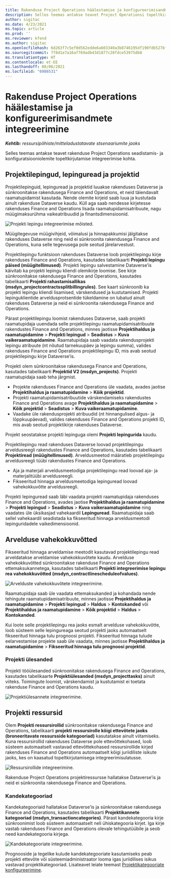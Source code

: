 ```yaml
---
title: Rakenduse Project Operations häälestamise ja konfigureerimisandmete integreerimine
description: Selles teemas antakse teavet Project Operationsi topeltkirjutamise kaartide seadistamise ja konfigureerimise kohta.
author: sigitac
ms.date: 4/23/2021
ms.topic: article
ms.prod: ''
ms.reviewer: kfend
ms.author: sigitac
ms.openlocfilehash: 6d263f7c5ef0d562edde6a603340a3b8746195df190fdb527bfa40297f68eed2
ms.sourcegitcommit: 7f8d1e7a16af769adb43d1877c28fdce53975db8
ms.translationtype: HT
ms.contentlocale: et-EE
ms.lasthandoff: 08/06/2021
ms.locfileid: "6986531"
---
```

# <a name="project-operations-setup-and-configuration-data-integration"></a>Rakenduse Project Operations häälestamise ja konfigureerimisandmete integreerimine

_**Kehtib:** ressursipõhiste/mitteladustatavate stsenaariumite jaoks_

Selles teemas antakse teavet rakenduse Project Operations seadistamis- ja konfiguratsiooniolemite topeltkirjutamise integreerimise kohta.

## <a name="project-contracts-contract-lines-and-projects"></a>Projektilepingud, lepinguread ja projektid

Projektilepinguid, lepinguread ja projektid luuakse rakenduses Dataverse ja sünkroonitakse rakendusega Finance and Operations, et neid täiendavalt raamatupidamist kasutada. Nende olemite kirjeid saab luua ja kustutada ainult rakenduse Dataverse kaudu. Küll aga saab nendesse kirjetesse rakenduses Finance and Operations lisada raamatupidamisatribuute, nagu müügimaksurühma vaikeatribuudid ja finantsdimensioonid.

  ![Projekti lepingu integreerimise mõisted.](./media/1ProjectContract.jpg)

Müügitegevuse müügivihjeid, võimalusi ja hinnapakkumisi jälgitakse rakenduses Dataverse ning neid ei sünkroonita rakendusega Finance and Operations, kuna selle tegevusega pole seotud järelarvestust.

Projektilepingu funktsioon rakenduses Dataverse loob projektilepingu kirje rakenduses Finance and Operations, kasutades tabelikaarti **Projekti lepingu päised (müügitellimused)**. Projekti lepingu salvestamine Dataverse’is käivitab ka projekti lepingu kliendi olemikirje loomise. See kirje sünkroonitakse rakendusega Finance and Operations, kasutades tabelikaarti **Projekti rahastamisallikas (msdyn\_projectcontractssplitbillingrules)**. See kaart sünkroonib ka projekti lepingu kliendi lisamised, värskendused ja kustutamised. Projekti lepinguklientide arveldusprotsentide tükeldamine on lubatud ainult rakenduses Dataverse ja neid ei sünkroonita rakendusega Finance and Operations.

Pärast projektilepingu loomist rakenduses Dataverse, saab projekti raamatupidaja uuendada selle projektilepingu raamatupidamisatribuute rakendustes Finance and Operations, minnes jaotisse **Projektihaldus ja raamatupidamine** > **Projekti lepingud** > **Seadistus** > **Kuva vaikeraamatupidamine**. Raamatupidaja saab vaadata rakendusprojekti lepingu atribuute (nt nõutud tarnekuupäev ja lepingu summa), valides rakenduses Finance and Operations projektilepingu ID, mis avab seotud projektilepingu kirje Dataverse’is.

Projekti olem sünkroonitakse rakendusega Finance and Operations, kasutades tabelikaarti **Projektid V2 (msdyn\_projects)**. Projekti raamatupidaja saab teha järgmist.

  - Projekte rakenduses Finance and Operations üle vaadata, avades jaotise **Projektihaldus ja raamatupidamine** > **Kõik projektid**. 
  - Projekti raamatupidamisatribuutide värskendamiseks rakendustes Finance and Operations avage **Projektihaldus ja raamatupidamine** > **Kõik projektid** > **Seadistus** > **Kuva vaikeraamatupidamine**.  
  - Vaadake üle rakendusprojekti atribuudid (nt hinnangulised algus- ja lõppkuupäevad), valides rakenduses Finance and Operations projekti ID, mis avab seotud projektikirje rakenduses Dataverse.

Projekt seostatakse projekti lepinguga olemi **Projekti lepingurida** kaudu.

Projektilepingu read rakenduses Dataverse loovad projektilepingu arveldusreegli rakendustes Finance and Operations, kasutades tabelikaarti **Projektiread (müügitellimused)**. Arveldusmeetod määratleb projektilepingu arveldusreegli tüübi rakendustes Finance and Operations.

  - Aja ja materjali arveldusmeetodiga projektilepingu read loovad aja- ja materjalitüübi arveldusreegli.
  - Fikseeritud hinnaga arveldusmeetodiga lepinguread loovad vahekokkuvõtte arveldusreegli.

Projekti lepinguread saab läbi vaadata projekti raamatupidaja rakenduses Finance and Operations, avades jaotise **Projektihaldus ja raamatupidamine** > **Projekti lepingud** > **Seadistus** > **Kuva vaikeraamatupidamine** ning vaadates üle üksikasjad vahekaardil **Lepinguread**. Raamatupidaja saab sellel vahekaardil seadistada ka fikseeritud hinnaga arveldusmeetodi lepinguridadele vaikedimensioonid.

## <a name="billing-milestones"></a>Arvelduse vahekokkuvõtted

Fikseeritud hinnaga arveldamise meetodit kasutavad projektilepingu read arveldatakse arveldamise vahekokkuvõtete kaudu. Arvelduse vahekokkuvõtted sünkroonitakse rakenduse Finance and Operations ettemaksukannetega, kasutades tabelikaarti **Projekti integreerimise lepingu rea vahekokkuvõtted (msdyn\_contractlinescheduleofvalues)**.

  ![Arvelduste vahekokkuvõtete integreerimine.](./media/2Milestones.jpg)

Raamatupidaja saab üle vaadata ettemaksukanded ja kohandada nende tehingute raamatupidamisatribuute, minnes jaotisse **Projektihaldus ja raamatupidamine** > **Projekti lepingud** > **Haldus** > **Kontokanded** või **Projektihaldus ja raamatupidamine** > **Kõik projektid** > **Haldus** > **Kontokanded**.

Kui loote selle projektilepingu rea jaoks esmalt arvelduse vahekokkuvõtte, loob süsteem selle lepingureaga seotud projekti jaoks automaatselt fikseeritud hinnaga tulu prognoosi projekti. Fikseeritud hinnaga tulude eelarvestamise projekte saab üle vaadata, minnes jaotisse **Projektihaldus ja raamatupidamine** > **Fikseeritud hinnaga tulu prognoosi projektid**.

### <a name="project-tasks"></a>Projekti ülesanded

Projekti tööülesanded sünkroonitakse rakendusega Finance and Operations, kasutades tabelikaarte **Projektiülesanded (msdyn\_projecttasks)** ainult viiteks. Toimingute loomist, värskendamist ja kustutamist ei toetata rakenduse Finance and Operations kaudu.

  ![Projektiülesannete integreerimine.](./media/3Tasks.jpg)

## <a name="project-resources"></a>Projekti ressursid

Olem **Projekti ressursirollid** sünkroonitakse rakendusega Finance and Operations, tabelikaarti **projekti ressursirolle kõigi ettevõtete jaoks (broneeritavate ressursside kategooriad)** kasutatakse ainult viitamiseks. Kuna ressursirollid rakenduses Dataverse pole ettevõttekohased, loob süsteem automaatselt vastavad ettevõttekohased ressursirollide kirjed rakenduses Finance and Operations automaatselt kõigi juriidiliste isikute jaoks, kes on kaasatud topeltkirjutamisega integreerimisulatusse.

![Ressursirollide integreerimine.](./media/5Resources.jpg)

Rakenduse Project Operations projektiressursse hallatakse Dataverse’is ja neid ei sünkroonita rakendusega Finance and Operations.

### <a name="transaction-categories"></a>Kandekategooriad

Kandekategooriaid hallatakse Dataverse’is ja sünkroonitakse rakendusega Finance and Operations, kasutades tabelikaarti **Projektikannete kategooriad (msdyn\_transactioncategories)**. Pärast kandekategooria kirje sünkroonimist loob süsteem automaatselt neli ühiskategooria kirjet. Iga kirje vastab rakenduses Finance and Operations olevale tehingutüübile ja seob need kandekategooria kirjega.

![Kandekategooriate integreerimine.](./media/4TransactionCategories.jpg)

Prognooside ja tegelike kulude kandekategooriate kasutamiseks peab projekti ettevõte või süsteemiadministraator looma igas juriidilises isikus vastavad projektikategooriad. Lisateavet leiate teemast [Projektikategooriate konfigureerimine](../project-accounting/configure-project-categories.md).
